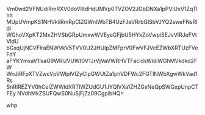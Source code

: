 Vm0wd2VFNUdiRmRXV0doVlltdHdUMVp0TVZOV2JGbDNXa1pPVlUxV1ZqTlhh
MUpUVmpKS1NHVkliRmRpClZGWnlWbTB4UzFJeVRrbGlSbVJYQ2sweFNsRldi
WGhoVXpKT2MxZHVSbGRpUmxwWVEyeGFjbU5HYkZoVwpiSEJvVlRJeFVtVldU
bGxqUjNCVFlraENWVkV5TVV0U2JHUlpZMFprV0FwVFJVcEZWbXRTUzFVeFdY
aFYKYmxaV1lsaG9WRlJVUWt0V1JrVjVaVWRHVTFacldsWldiWGhMVkdkd2FW
WnJiRFpXTVZwcVpVWlplVlZyClpGWUtZa1phVDFWc2FGTlNWbXgwWkVad1Rs
SnRlREZYV0hCelZWWldXRTlWZUdGU1JYQlVXa1ZHZGxNeQpSWGxpUnpCTFEy
NVdhMkZSUFQwS0NuSjFjZz09CgpibHQ=

whp